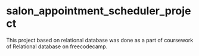 # salon_appointment_scheduler_project
This project based on relational database was done as a part of coursework of Relational database on freecodecamp. 
